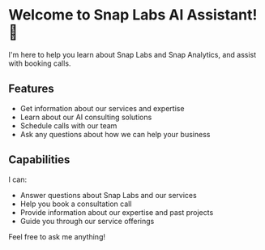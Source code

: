 # Welcome to Snap Labs AI Assistant! 🚀

I'm here to help you learn about Snap Labs and Snap Analytics, and assist with booking calls.

## Features

- Get information about our services and expertise
- Learn about our AI consulting solutions
- Schedule calls with our team
- Ask any questions about how we can help your business

## Capabilities

I can:
- Answer questions about Snap Labs and our services
- Help you book a consultation call
- Provide information about our expertise and past projects
- Guide you through our service offerings

Feel free to ask me anything!
